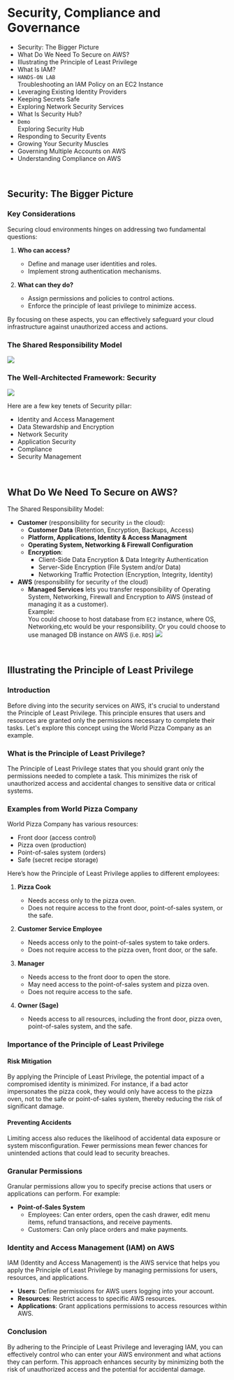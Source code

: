 # Security, Compliance and Governance

- Security: The Bigger Picture
- What Do We Need To Secure on AWS?
- Illustrating the Principle of Least Privilege
- What Is IAM?
- `HANDS-ON LAB`<br>Troubleshooting an IAM Policy on an EC2 Instance
- Leveraging Existing Identity Providers
- Keeping Secrets Safe
- Exploring Network Security Services
- What Is Security Hub?
- `Demo`<br>Exploring Security Hub
- Responding to Security Events
- Growing Your Security Muscles
- Governing Multiple Accounts on AWS
- Understanding Compliance on AWS

<br>

## Security: The Bigger Picture

### Key Considerations

Securing cloud environments hinges on addressing two fundamental questions:

1. **Who can access?**
   - Define and manage user identities and roles.
   - Implement strong authentication mechanisms.

2. **What can they do?**
   - Assign permissions and policies to control actions.
   - Enforce the principle of least privilege to minimize access.

By focusing on these aspects, you can effectively safeguard your cloud infrastructure against unauthorized access and actions.

### The Shared Responsibility Model

![](img/SharedResponsibilityModel.png)


### The Well-Architected Framework: Security

![](img/WellArchitectedFramework-Security.png)

Here are a few key tenets of Security pillar:
- Identity and Access Management
- Data Stewardship and Encryption
- Network Security
- Application Security
- Compliance
- Security Management

<br>



## What Do We Need To Secure on AWS?

The Shared Responsibility Model:
- **Customer** (responsibility for security `in` the cloud):
  - **Customer Data** (Retention, Encryption, Backups, Access)
  - **Platform, Applications, Identity & Access Managment**
  - **Operating System, Networking & Firewall Configuration**
  - **Encryption**:
    - Client-Side Data Encryption & Data Integrity Authentication
    - Server-Side Encryption (File System and/or Data)
    - Networking Traffic Protection (Encryption, Integrity, Identity)
- **AWS** (responsibility for security `of` the cloud)
  - **Managed Services** lets you transfer responsibility of Operating System, Networking, Firewall and Encryption to AWS (instead of managing it as a customer).
  <br>Example:<br>
  You could choose to host database from `EC2` instance, where OS, Networking,etc would be your responsibility. Or you could choose to use managed DB instance on AWS (i.e. `RDS`)
    ![](img/Responsibility-ManagedServices.png)


<br>





## Illustrating the Principle of Least Privilege

### Introduction

Before diving into the security services on AWS, it's crucial to understand the Principle of Least Privilege. This principle ensures that users and resources are granted only the permissions necessary to complete their tasks. Let's explore this concept using the World Pizza Company as an example.

### What is the Principle of Least Privilege?

The Principle of Least Privilege states that you should grant only the permissions needed to complete a task. This minimizes the risk of unauthorized access and accidental changes to sensitive data or critical systems.

### Examples from World Pizza Company

World Pizza Company has various resources:
- Front door (access control)
- Pizza oven (production)
- Point-of-sales system (orders)
- Safe (secret recipe storage)

Here’s how the Principle of Least Privilege applies to different employees:

1. **Pizza Cook**
   - Needs access only to the pizza oven.
   - Does not require access to the front door, point-of-sales system, or the safe.

2. **Customer Service Employee**
   - Needs access only to the point-of-sales system to take orders.
   - Does not require access to the pizza oven, front door, or the safe.

3. **Manager**
   - Needs access to the front door to open the store.
   - May need access to the point-of-sales system and pizza oven.
   - Does not require access to the safe.

4. **Owner (Sage)**
   - Needs access to all resources, including the front door, pizza oven, point-of-sales system, and the safe.

### Importance of the Principle of Least Privilege

#### Risk Mitigation

By applying the Principle of Least Privilege, the potential impact of a compromised identity is minimized. For instance, if a bad actor impersonates the pizza cook, they would only have access to the pizza oven, not to the safe or point-of-sales system, thereby reducing the risk of significant damage.

#### Preventing Accidents

Limiting access also reduces the likelihood of accidental data exposure or system misconfiguration. Fewer permissions mean fewer chances for unintended actions that could lead to security breaches.

### Granular Permissions

Granular permissions allow you to specify precise actions that users or applications can perform. For example:

- **Point-of-Sales System**
  - Employees: Can enter orders, open the cash drawer, edit menu items, refund transactions, and receive payments.
  - Customers: Can only place orders and make payments.

### Identity and Access Management (IAM) on AWS

IAM (Identity and Access Management) is the AWS service that helps you apply the Principle of Least Privilege by managing permissions for users, resources, and applications.

- **Users**: Define permissions for AWS users logging into your account.
- **Resources**: Restrict access to specific AWS resources.
- **Applications**: Grant applications permissions to access resources within AWS.

### Conclusion

By adhering to the Principle of Least Privilege and leveraging IAM, you can effectively control who can enter your AWS environment and what actions they can perform. This approach enhances security by minimizing both the risk of unauthorized access and the potential for accidental damage.